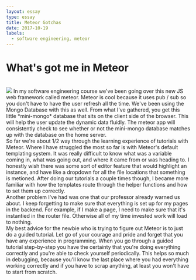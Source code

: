 ```yaml
---
layout: essay
type: essay
title: Meteor Gotchas
date: 2017-10-19
labels:
  - software engineering, meteor
---
```




# What's got me in Meteor
<br> 
<img class="ui medium left floated rounded image" src="https://www.anychart.com/_design/img/upload/plugins/meteor-logo.png">
     In my software engineering course we've been going over this new JS web framework called meteor. Meteor is cool because it uses pub / sub so you don't have to have the user refresh all the time. We've been using the Mongo Database with this as well. From what I've gathered, you get this little *mini-mongo* database that sits on the client side of the browser. This will help the user update the dynamic data fluidly. The meteor app will consistently check to see whether or not the mini-mongo database matches up with the database on the home server. 

<br>
     So far we're about 1/2 way through the learning experience of tutorials with Meteor. Where I have struggled the most so far is with Meteor's default templating system. It was really difficult to know what was a variable coming in, what was going out, and where it came from or was heading to. I honestly wish there was some sort of editor feature that would highlight an instance, and have like a dropdown for all the file locations that something is metioned. After doing our tutorials a couple times though, I became more familiar with how the templates route through the helper functions and how to set them up correctly. 

<br>
    Another problem I've had was one that our professor already warned us about. I keep forgetting to make sure that everything is set up for my pages in the backend. For example, if I make a page, I need to make sure that it's instantied in the router file. Otherwise all of my time invested work will load to nothing. 

<br>
    My best advice for the newbie who is trying to figure out Meteor is to just do a guided tutorial. Let go of your courage and pride and forget that you have any experience in programming. When you go through a guided tutorial step-by-step you have the certainty that you're doing everything correctly and you're able to check yourself periodically. This helps so much in debugging, because you'll know the last place where you had everything working correctly and if you have to scrap anything, at least you won't have to start from scratch. 


